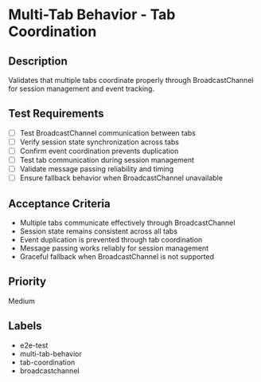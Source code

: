 # Multi-Tab Behavior - Tab Coordination

## Description
Validates that multiple tabs coordinate properly through BroadcastChannel for session management and event tracking.

## Test Requirements
- [ ] Test BroadcastChannel communication between tabs
- [ ] Verify session state synchronization across tabs
- [ ] Confirm event coordination prevents duplication
- [ ] Test tab communication during session management
- [ ] Validate message passing reliability and timing
- [ ] Ensure fallback behavior when BroadcastChannel unavailable

## Acceptance Criteria
- Multiple tabs communicate effectively through BroadcastChannel
- Session state remains consistent across all tabs
- Event duplication is prevented through tab coordination
- Message passing works reliably for session management
- Graceful fallback when BroadcastChannel is not supported

## Priority
Medium

## Labels
- e2e-test
- multi-tab-behavior
- tab-coordination
- broadcastchannel